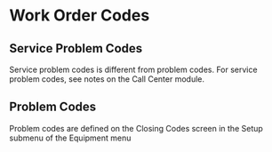# Work Order Codes

## Service Problem Codes

Service problem codes is different from problem codes. For service problem codes, see notes on the Call Center module.

## Problem Codes

Problem codes are defined on the Closing Codes screen in the Setup submenu of the Equipment menu

